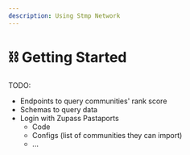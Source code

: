```yaml
---
description: Using Stmp Network
---
```


# ⛓️ Getting Started

TODO:

* Endpoints to query communities' rank score
* Schemas to query data
* Login with Zupass Pastaports
  * Code
  * Configs (list of communities they can import)
  * ...

